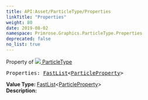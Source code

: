 ```yaml
---
title: API:Asset/ParticleType/Properties
linkTitle: "Properties"
weight: 80
date: 2019-08-02
namespace: Primrose.Graphics.ParticleType.Properties
deprecated: false
no_list: true
---
```

Property of <a href="/docs/api-reference/Class/ParticleType"><img src="/icons/silk/default.png"/>&nbsp;ParticleType</a>
<pre class="method-declaration">
Properties: <a class="type" href="/docs/api-reference/Misc/FastList">FastList</a><<a class="type" href="/docs/api-reference/Misc/ParticleProperty">ParticleProperty</a>></pre>
<b>Value Type: </b>
<a class="type" href="/docs/api-reference/Misc/FastList">FastList</a><<a class="type" href="/docs/api-reference/Misc/ParticleProperty">ParticleProperty</a>>
<br/>
<b>Description: </b>